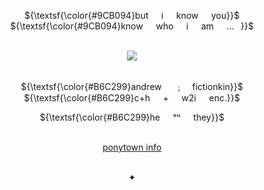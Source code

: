 <div align="center">

${\textsf{\color{#9CB094}but⠀⠀i⠀⠀know⠀⠀you}}$\
${\textsf{\color{#9CB094}know⠀⠀who⠀⠀i⠀⠀am⠀⠀...⠀}}$\
⠀

![](https://files.catbox.moe/n04iuo.png)\
⠀

${\textsf{\color{#B6C299}andrew⠀⠀﹔⠀ fictionkin}}$\
${\textsf{\color{#B6C299}c+h⠀⠀+⠀⠀w2i⠀⠀enc.}}$

${\textsf{\color{#B6C299}he⠀⠀ᵒᵘ⠀⠀they}}$\
⠀

[ponytown info](https://rentry.co/ponytownlings)\
⠀

✦\
⠀

</div>
